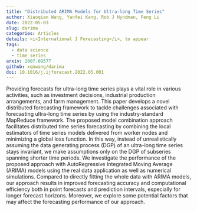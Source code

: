 ```yaml
---
title: "Distributed ARIMA Models for Ultra-long Time Series"
author: Xiaoqian Wang, Yanfei Kang, Rob J Hyndman, Feng Li
date: 2022-05-03
slug: darima
categories: Articles
details: <i>International J Forecasting</i>, to appear
tags:
  - data science
  - time series
arxiv: 2007.09577
github: xqnwang/darima
doi: 10.1016/j.ijforecast.2022.05.001
---
```


Providing forecasts for ultra-long time series plays a vital role in various activities, such as investment decisions, industrial production arrangements, and farm management. This paper develops a novel distributed forecasting framework to tackle challenges associated with forecasting ultra-long time series by using the industry-standard MapReduce framework. The proposed model combination approach facilitates distributed time series forecasting by combining the local estimators of time series models delivered from worker nodes and minimizing a global loss function. In this way, instead of unrealistically assuming the data generating process (DGP) of an ultra-long time series stays invariant, we make assumptions only on the DGP of subseries spanning shorter time periods. We investigate the performance of the proposed approach with AutoRegressive Integrated Moving Average (ARIMA) models using the real data application as well as numerical simulations. Compared to directly fitting the whole data with ARIMA models, our approach results in improved forecasting accuracy and computational efficiency both in point forecasts and prediction intervals, especially for longer forecast horizons. Moreover, we explore some potential factors that may affect the forecasting performance of our approach.
